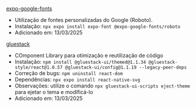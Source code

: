 [expo-google-fonts](https://docs.expo.dev/develop/user-interface/fonts/)
- Utilização de fontes personalizadas do Google (Roboto).
- Instalação: ```npx expo install expo-font @expo-google-fonts/roboto``` 
- Adicionado em: 13/03/2025

[gluestack](https://gluestack.io)
- COmponent Library para otimização e reutilização de código
- Instalação: ```npm install @gluestack-ui/themed@1.1.34 @gluestack-style/react@1.0.57 @gluestack-ui/config@1.1.19 --legacy-peer-deps```
- Correção de bugs: ```npm uninstall react-dom```
- Dependências: ```npx expo install react-native-svg```
- Observações: utilize o comando ```npx gluestack-ui-scripts eject-theme``` para ejetar o tema e modificá-lo
- Adicionado em: 13/03/2025